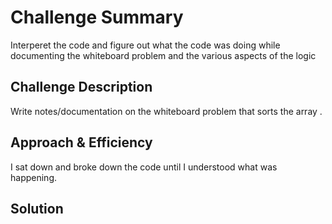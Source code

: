 # Challenge Summary
Interperet the code and figure out what the code was doing while documenting the whiteboard problem and the various aspects of the logic 

## Challenge Description
Write notes/documentation on the whiteboard problem that sorts the  array . 
## Approach & Efficiency
I sat down and broke down the code until I understood what was happening.  

## Solution

